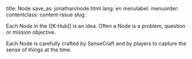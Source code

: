 title: Node
save_as: jonathan/node.html
lang: en
menulabel:
menuorder:
contentclass: content-issue
slug:

Each Node in the [[K-Hub]] is an idea. Often a Node is a problem, question or mission objective.

Each Node is carefully crafted by SenseCraft and by players to capture the sense of things at the time.
